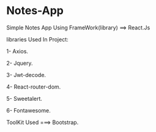 # Notes-App

Simple Notes App Using FrameWork(library) ==> React.Js 

libraries Used In Project: 

1- Axios.

2- Jquery.

3- Jwt-decode.

4- React-router-dom.

5- Sweetalert.

6- Fontawesome.

ToolKit Used ===>  Bootstrap.
